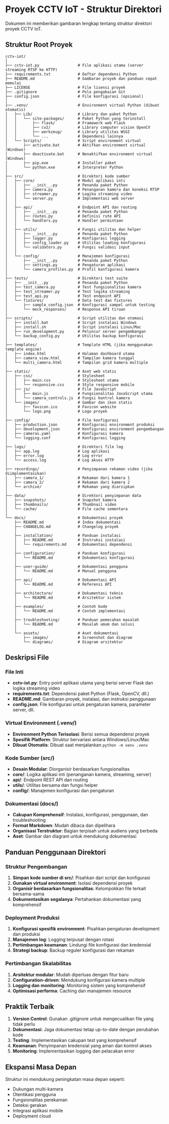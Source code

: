 # Proyek CCTV IoT - Struktur Direktori

Dokumen ini memberikan gambaran lengkap tentang struktur direktori proyek CCTV IoT.

## Struktur Root Proyek

```
cctv-iot/
│
├── cctv-iot.py                 # File aplikasi utama (server streaming RTSP ke HTTP)
├── requirements.txt            # Daftar dependensi Python
├── README.md                   # Gambaran proyek dan panduan cepat memulai
├── LICENSE                     # File lisensi proyek
├── .gitignore                  # Pola pengabaian Git
├── config.json                 # File konfigurasi (opsional)
│
├── .venv/                      # Environment virtual Python (dibuat otomatis)
│   ├── Lib/                    # Library dan paket Python
│   │   └── site-packages/      # Paket Python yang terinstall
│   │       ├── flask/          # Framework web Flask
│   │       ├── cv2/            # Library computer vision OpenCV
│   │       ├── werkzeug/       # Library utilitas WSGI
│   │       └── ...             # Dependensi lainnya
│   └── Scripts/                # Script environment virtual
│       ├── activate.bat        # Aktifkan environment virtual (Windows)
│       ├── deactivate.bat      # Nonaktifkan environment virtual (Windows)
│       ├── pip.exe             # Installer paket
│       └── python.exe          # Interpreter Python
│
├── src/                        # Direktori kode sumber
│   ├── core/                   # Modul aplikasi inti
│   │   ├── __init__.py         # Penanda paket Python
│   │   ├── camera.py           # Penanganan kamera dan koneksi RTSP
│   │   ├── streamer.py         # Logika streaming video
│   │   └── server.py           # Implementasi web server
│   │
│   ├── api/                    # Endpoint API dan routing
│   │   ├── __init__.py         # Penanda paket Python
│   │   ├── routes.py           # Definisi rute API
│   │   └── handlers.py         # Handler permintaan
│   │
│   ├── utils/                  # Fungsi utilitas dan helper
│   │   ├── __init__.py         # Penanda paket Python
│   │   ├── logger.py           # Konfigurasi logging
│   │   ├── config_loader.py    # Utilitas loading konfigurasi
│   │   └── validators.py       # Fungsi validasi input
│   │
│   └── config/                 # Manajemen konfigurasi
│       ├── __init__.py         # Penanda paket Python
│       ├── settings.py         # Pengaturan aplikasi
│       └── camera_profiles.py  # Profil konfigurasi kamera
│
├── tests/                      # Direktori test suite
│   ├── __init__.py             # Penanda paket Python
│   ├── test_camera.py          # Test fungsionalitas kamera
│   ├── test_streamer.py        # Test logika streaming
│   ├── test_api.py             # Test endpoint API
│   └── fixtures/               # Data test dan fixtures
│       ├── sample_config.json  # Konfigurasi sampel untuk testing
│       └── mock_responses/     # Response API tiruan
│
├── scripts/                    # Script utilitas dan otomasi
│   ├── install.bat             # Script instalasi Windows
│   ├── install.sh              # Script instalasi Linux/Mac
│   ├── run_development.py      # Peluncur server pengembangan
│   └── backup_config.py        # Utilitas backup konfigurasi
│
├── templates/                  # Template HTML (jika menggunakan template engine)
│   ├── index.html              # Halaman dashboard utama
│   ├── camera_view.html        # Tampilan kamera tunggal
│   └── multi_camera.html       # Tampilan grid kamera multiple
│
├── static/                     # Aset web statis
│   ├── css/                    # Stylesheet
│   │   ├── main.css            # Stylesheet utama
│   │   └── responsive.css      # Style responsive mobile
│   ├── js/                     # File JavaScript
│   │   ├── main.js             # Fungsionalitas JavaScript utama
│   │   └── camera_controls.js  # Fungsi kontrol kamera
│   └── images/                 # Gambar dan ikon statis
│       ├── favicon.ico         # Favicon website
│       └── logo.png            # Logo proyek
│
├── config/                     # File konfigurasi
│   ├── production.json         # Konfigurasi environment produksi
│   ├── development.json        # Konfigurasi environment pengembangan
│   ├── cameras.yaml            # Konfigurasi kamera
│   └── logging.conf            # Konfigurasi logging
│
├── logs/                       # Direktori file log
│   ├── app.log                 # Log aplikasi
│   ├── error.log               # Log error
│   └── access.log              # Log akses HTTP
│
├── recordings/                 # Penyimpanan rekaman video (jika diimplementasikan)
│   ├── camera_1/               # Rekaman dari kamera 1
│   ├── camera_2/               # Rekaman dari kamera 2
│   └── archive/                # Rekaman yang diarsipkan
│
├── data/                       # Direktori penyimpanan data
│   ├── snapshots/              # Snapshot kamera
│   ├── thumbnails/             # Thumbnail video
│   └── cache/                  # File cache sementara
│
└── docs/                       # Dokumentasi proyek
    ├── README.md               # Index dokumentasi
    ├── CHANGELOG.md            # Changelog proyek
    │
    ├── installation/           # Panduan instalasi
    │   ├── README.md           # Instruksi instalasi
    │   └── requirements.md     # Dokumentasi dependensi
    │
    ├── configuration/          # Panduan konfigurasi
    │   └── README.md           # Dokumentasi konfigurasi
    │
    ├── user-guide/             # Dokumentasi pengguna
    │   └── README.md           # Manual pengguna
    │
    ├── api/                    # Dokumentasi API
    │   └── README.md           # Referensi API
    │
    ├── architecture/           # Dokumentasi teknis
    │   └── README.md           # Arsitektur sistem
    │
    ├── examples/               # Contoh kode
    │   └── README.md           # Contoh implementasi
    │
    ├── troubleshooting/        # Panduan pemecahan masalah
    │   └── README.md           # Masalah umum dan solusi
    │
    └── assets/                 # Aset dokumentasi
        ├── images/             # Screenshot dan diagram
        └── diagrams/           # Diagram arsitektur
```

## Deskripsi File

### File Inti

- **cctv-iot.py**: Entry point aplikasi utama yang berisi server Flask dan logika streaming video
- **requirements.txt**: Dependensi paket Python (Flask, OpenCV, dll.)
- **README.md**: Gambaran proyek, instalasi, dan instruksi penggunaan
- **config.json**: File konfigurasi untuk pengaturan kamera, parameter server, dll.

### Virtual Environment (.venv/)

- **Environment Python Terisolasi**: Berisi semua dependensi proyek
- **Spesifik Platform**: Struktur bervariasi antara Windows/Linux/Mac
- **Dibuat Otomatis**: Dibuat saat menjalankan `python -m venv .venv`

### Kode Sumber (src/)

- **Desain Modular**: Diorganisir berdasarkan fungsionalitas
- **core/**: Logika aplikasi inti (penanganan kamera, streaming, server)
- **api/**: Endpoint REST API dan routing
- **utils/**: Utilitas bersama dan fungsi helper
- **config/**: Manajemen konfigurasi dan pengaturan

### Dokumentasi (docs/)

- **Cakupan Komprehensif**: Instalasi, konfigurasi, penggunaan, dan troubleshooting
- **Format Markdown**: Mudah dibaca dan dipelihara
- **Organisasi Terstruktur**: Bagian terpisah untuk audiens yang berbeda
- **Aset**: Gambar dan diagram untuk mendukung dokumentasi

## Panduan Penggunaan Direktori

### Struktur Pengembangan

1. **Simpan kode sumber di src/**: Pisahkan dari script dan konfigurasi
2. **Gunakan virtual environment**: Isolasi dependensi proyek
3. **Organisir berdasarkan fungsionalitas**: Kelompokkan file terkait bersama-sama
4. **Dokumentasikan segalanya**: Pertahankan dokumentasi yang komprehensif

### Deployment Produksi

1. **Konfigurasi spesifik environment**: Pisahkan pengaturan development dan produksi
2. **Manajemen log**: Logging terpusat dengan rotasi
3. **Pertimbangan keamanan**: Lindungi file konfigurasi dan kredensial
4. **Strategi backup**: Backup reguler konfigurasi dan rekaman

### Pertimbangan Skalabilitas

1. **Arsitektur modular**: Mudah diperluas dengan fitur baru
2. **Configuration-driven**: Mendukung konfigurasi kamera multiple
3. **Logging dan monitoring**: Monitoring sistem yang komprehensif
4. **Optimisasi performa**: Caching dan manajemen resource

## Praktik Terbaik

1. **Version Control**: Gunakan .gitignore untuk mengecualikan file yang tidak perlu
2. **Dokumentasi**: Jaga dokumentasi tetap up-to-date dengan perubahan kode
3. **Testing**: Implementasikan cakupan test yang komprehensif
4. **Keamanan**: Penyimpanan kredensial yang aman dan kontrol akses
5. **Monitoring**: Implementasikan logging dan pelacakan error

## Ekspansi Masa Depan

Struktur ini mendukung peningkatan masa depan seperti:

- Dukungan multi-kamera
- Otentikasi pengguna
- Fungsionalitas perekaman
- Deteksi gerakan
- Integrasi aplikasi mobile
- Deployment cloud
